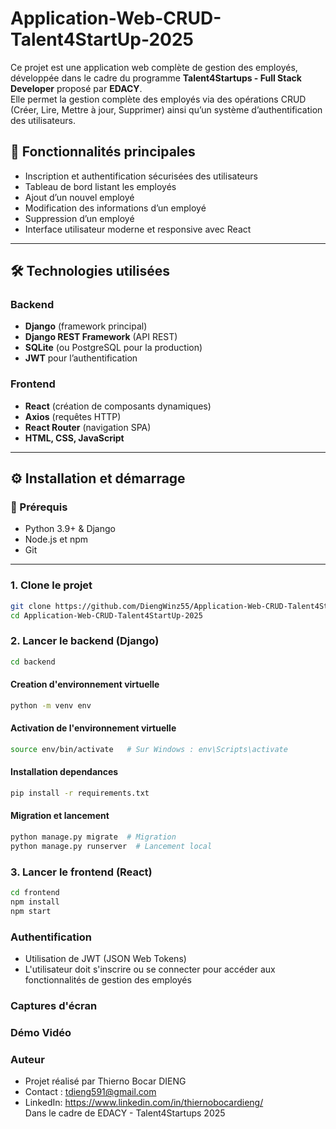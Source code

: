 # Application-Web-CRUD-Talent4StartUp-2025

Ce projet est une application web complète de gestion des employés, développée dans le cadre du programme **Talent4Startups - Full Stack Developer** proposé par **EDACY**.  
Elle permet la gestion complète des employés via des opérations CRUD (Créer, Lire, Mettre à jour, Supprimer) ainsi qu’un système d’authentification des utilisateurs.

## 🚀 Fonctionnalités principales

- Inscription et authentification sécurisées des utilisateurs
- Tableau de bord listant les employés
- Ajout d’un nouvel employé
- Modification des informations d’un employé
- Suppression d’un employé
- Interface utilisateur moderne et responsive avec React

---

## 🛠️ Technologies utilisées

### Backend

- **Django** (framework principal)
- **Django REST Framework** (API REST)
- **SQLite** (ou PostgreSQL pour la production)
- **JWT** pour l’authentification

### Frontend

- **React** (création de composants dynamiques)
- **Axios** (requêtes HTTP)
- **React Router** (navigation SPA)
- **HTML, CSS, JavaScript**

---

## ⚙️ Installation et démarrage

### 🔧 Prérequis

- Python 3.9+ & Django
- Node.js et npm
- Git

---
### 1. Clone le projet
```bash
git clone https://github.com/DiengWinz55/Application-Web-CRUD-Talent4StartUp-2025.git
cd Application-Web-CRUD-Talent4StartUp-2025
```
### 2. Lancer le backend (Django)
```bash
cd backend
```
#### Creation d'environnement virtuelle
```bash
python -m venv env
```
#### Activation de l'environnement virtuelle
```bash
source env/bin/activate   # Sur Windows : env\Scripts\activate
```
#### Installation dependances
```bash
pip install -r requirements.txt
```
#### Migration et lancement
```bash
python manage.py migrate  # Migration
python manage.py runserver  # Lancement local
```
### 3. Lancer le frontend (React)
```bash
cd frontend
npm install
npm start
```
### Authentification
- Utilisation de JWT (JSON Web Tokens)
- L'utilisateur doit s'inscrire ou se connecter pour accéder aux fonctionnalités de gestion des employés

### Captures d'écran

### Démo Vidéo

### Auteur
- Projet réalisé par Thierno Bocar DIENG
- Contact : tdieng591@gmail.com
- LinkedIn: https://www.linkedin.com/in/thiernobocardieng/ <br>
Dans le cadre de EDACY - Talent4Startups 2025




